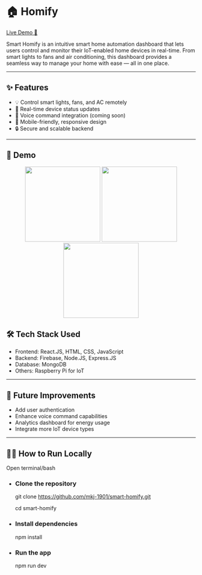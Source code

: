 # 🏠 Homify


[Live Demo 🚀](https://smart-homify.netlify.app/)

Smart Homify is an intuitive smart home automation dashboard that lets users control and monitor their IoT-enabled home devices in real-time. From smart lights to fans and air conditioning, this dashboard provides a seamless way to manage your home with ease — all in one place.

---

## ✨ Features

- 💡 Control smart lights, fans, and AC remotely
- 📡 Real-time device status updates
- 🎤 Voice command integration (coming soon)
- 📱 Mobile-friendly, responsive design
- 🔒 Secure and scalable backend

---

## 📸 Demo

<p align="center">
  <img src="https://github.com/user-attachments/assets/65ccd121-aaff-43e6-9ff6-7afa4c26723e" width="200"/>
  <img src="https://github.com/user-attachments/assets/61cb8709-f44e-474d-966f-1c9cba746de2" width="200"/>
  <img src="https://github.com/user-attachments/assets/4816aa97-3168-4b4a-8aad-8d461a14c101" width="200"/>
</p>


## 🛠 Tech Stack Used

<!-- List of technologies used in the project -->
- Frontend: React.JS, HTML, CSS, JavaScript
- Backend: Firebase, Node.JS, Express.JS
- Database: MongoDB
- Others: Raspberry Pi for IoT

---
## 📌 Future Improvements
  - Add user authentication
  - Enhance voice command capabilities
  - Analytics dashboard for energy usage
  - Integrate more IoT device types

---
## 👨‍💻 How to Run Locally

Open terminal/bash

 - ### Clone the repository
      git clone https://github.com/mkj-1901/smart-homify.git
   
      cd smart-homify
    
 - ### Install dependencies
      npm install
  
 - ### Run the app
      npm run dev

